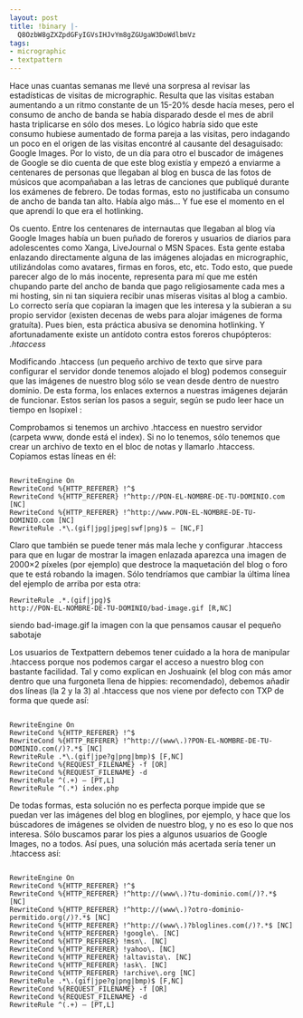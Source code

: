 ```yaml
---
layout: post
title: !binary |-
  Q8OzbW8gZXZpdGFyIGVsIHJvYm8gZGUgaW3DoWdlbmVz
tags:
- micrographic
- textpattern
---
```

Hace unas cuantas semanas me llevé una sorpresa al revisar las estadísticas de visitas de micrographic. Resulta que las visitas estaban aumentando a un ritmo constante de un 15-20% desde hacía meses, pero el consumo de ancho de banda se había disparado desde el mes de abril hasta triplicarse en sólo dos meses. Lo lógico habría sido que este consumo hubiese aumentado de forma pareja a las visitas, pero indagando un poco en el origen de las visitas encontré al causante del desaguisado: Google Images. Por lo visto, de un día para otro el buscador de imágenes de Google se dio cuenta de que este blog existía y empezó a enviarme a centenares de personas que llegaban al blog en busca de las fotos de músicos que acompañaban a las letras de canciones que publiqué durante los exámenes de febrero. De todas formas, esto no justificaba un consumo de ancho de banda tan alto. Había algo más… Y fue ese el momento en el que aprendí lo que era el hotlinking.

Os cuento. Entre los centenares de internautas que llegaban al blog vía Google Images había un buen puñado de foreros y usuarios de diarios para adolescentes como Xanga, LiveJournal o MSN Spaces. Esta gente estaba enlazando directamente alguna de las imágenes alojadas en micrographic, utilizándolas como avatares, firmas en foros, etc, etc. Todo esto, que puede parecer algo de lo más inocente, representa para mí que me estén chupando parte del ancho de banda que pago religiosamente cada mes a mi hosting, sin ni tan siquiera recibir unas míseras visitas al blog a cambio. Lo correcto sería que copiaran la imagen que les interesa y la subieran a su propio servidor (existen decenas de webs para alojar imágenes de forma gratuíta). Pues bien, esta práctica abusiva se denomina hotlinking. Y afortunadamente existe un antídoto contra estos foreros chupópteros: *.htaccess*

Modificando .htaccess (un pequeño archivo de texto que sirve para configurar el servidor donde tenemos alojado el blog) podemos conseguir que las imágenes de nuestro blog sólo se vean desde dentro de nuestro dominio. De esta forma, los enlaces externos a nuestras imágenes dejarán de funcionar. Estos serían los pasos a seguir, según se pudo leer hace un tiempo en Isopixel :

Comprobamos si tenemos un archivo .htaccess en nuestro servidor (carpeta www, donde está el index). Si no lo tenemos, sólo tenemos que crear un archivo de texto en el bloc de notas y llamarlo .htaccess. Copiamos estas líneas en él:

<code>
RewriteEngine On
RewriteCond %{HTTP_REFERER} !^$
RewriteCond %{HTTP_REFERER} !^http://PON-EL-NOMBRE-DE-TU-DOMINIO.com [NC]
RewriteCond %{HTTP_REFERER} !^http://www.PON-EL-NOMBRE-DE-TU-DOMINIO.com [NC]
RewriteRule .*\.(gif|jpg|jpeg|swf|png)$ – [NC,F]
</code>

Claro que también se puede tener más mala leche y configurar .htaccess para que en lugar de mostrar la imagen enlazada aparezca una imagen de 2000×2 píxeles (por ejemplo) que destroce la maquetación del blog o foro que te está robando la imagen. Sólo tendríamos que cambiar la última línea del ejemplo de arriba por esta otra:

<code>RewriteRule .*\.(gif|jpg)$ http://PON-EL-NOMBRE-DE-TU-DOMINIO/bad-image.gif [R,NC]</code>

siendo bad-image.gif la imagen con la que pensamos causar el pequeño sabotaje

Los usuarios de Textpattern debemos tener cuidado a la hora de manipular .htaccess porque nos podemos cargar el acceso a nuestro blog con bastante facilidad. Tal y como explican en Joshuaink (el blog con más amor dentro que una furgoneta llena de hippies: recomendado), debemos añadir dos líneas (la 2 y la 3) al .htaccess que nos viene por defecto con TXP de forma que quede así:

<code>
RewriteEngine On
RewriteCond %{HTTP_REFERER} !^$
RewriteCond %{HTTP_REFERER} !^http://(www\.)?PON-EL-NOMBRE-DE-TU-DOMINIO.com(/)?.*$ [NC]
RewriteRule .*\.(gif|jpe?g|png|bmp)$ [F,NC]
RewriteCond %{REQUEST_FILENAME} -f [OR]
RewriteCond %{REQUEST_FILENAME} -d
RewriteRule ^(.+) – [PT,L]
RewriteRule ^(.*) index.php
</code>

De todas formas, esta solución no es perfecta porque impide que se puedan ver las imágenes del blog en bloglines, por ejemplo, y hace que los búscadores de imágenes se olviden de nuestro blog, y no es eso lo que nos interesa. Sólo buscamos parar los pies a algunos usuarios de Google Images, no a todos. Así pues, una solución más acertada sería tener un .htaccess así:

<code>
RewriteEngine On
RewriteCond %{HTTP_REFERER} !^$
RewriteCond %{HTTP_REFERER} !^http://(www\.)?tu-dominio.com(/)?.*$ [NC]
RewriteCond %{HTTP_REFERER} !^http://(www\.)?otro-dominio-permitido.org(/)?.*$ [NC]
RewriteCond %{HTTP_REFERER} !^http://(www\.)?bloglines.com(/)?.*$ [NC]
RewriteCond %{HTTP_REFERER} !google\. [NC]
RewriteCond %{HTTP_REFERER} !msn\. [NC]
RewriteCond %{HTTP_REFERER} !yahoo\. [NC]
RewriteCond %{HTTP_REFERER} !altavista\. [NC]
RewriteCond %{HTTP_REFERER} !ask\. [NC]
RewriteCond %{HTTP_REFERER} !archive\.org [NC] 
RewriteRule .*\.(gif|jpe?g|png|bmp)$ [F,NC]
RewriteCond %{REQUEST_FILENAME} -f [OR]
RewriteCond %{REQUEST_FILENAME} -d
RewriteRule ^(.+) – [PT,L]
</code>
